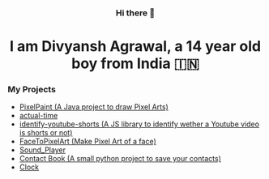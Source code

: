 <h3 align="center"> Hi there 👋</h1>

<h1 align="center" > I am Divyansh Agrawal, a 14 year old boy from India 🇮🇳</h1>

### My Projects
- [PixelPaint (A Java project to draw Pixel Arts)](https://github.com/DivyanshByte/PixelPaint)
- [actual-time](https://github.com/DivyanshByte/actual-time)
- [identify-youtube-shorts (A JS library to identify wether a Youtube video is shorts or not)](https://github.com/DivyanshByte/identify-youtube-shorts)
- [FaceToPixelArt (Make Pixel Art of a face)](https://github.com/DivyanshByte/FaceToPixelArt)
- [Sound_Player](https://github.com/DivyanshByte/Sound_Player)
- [Contact Book (A small python project to save your contacts)](https://github.com/DivyanshByte/Contact_Book)
- [Clock](https://github.com/DivyanshByte/Clock)
